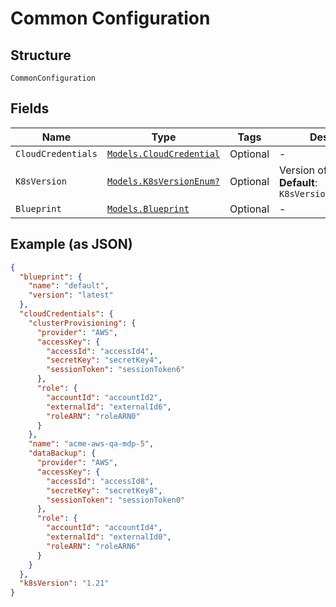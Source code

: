 
# Common Configuration

## Structure

`CommonConfiguration`

## Fields

| Name | Type | Tags | Description |
|  --- | --- | --- | --- |
| `CloudCredentials` | [`Models.CloudCredential`](../../doc/models/cloud-credential.md) | Optional | - |
| `K8sVersion` | [`Models.K8sVersionEnum?`](../../doc/models/k8-s-version-enum.md) | Optional | Version of K8s platform.<br>**Default**: `K8sVersionEnum.Enum_118` |
| `Blueprint` | [`Models.Blueprint`](../../doc/models/blueprint.md) | Optional | - |

## Example (as JSON)

```json
{
  "blueprint": {
    "name": "default",
    "version": "latest"
  },
  "cloudCredentials": {
    "clusterProvisioning": {
      "provider": "AWS",
      "accessKey": {
        "accessId": "accessId4",
        "secretKey": "secretKey4",
        "sessionToken": "sessionToken6"
      },
      "role": {
        "accountId": "accountId2",
        "externalId": "externalId6",
        "roleARN": "roleARN0"
      }
    },
    "name": "acme-aws-qa-mdp-5",
    "dataBackup": {
      "provider": "AWS",
      "accessKey": {
        "accessId": "accessId8",
        "secretKey": "secretKey8",
        "sessionToken": "sessionToken0"
      },
      "role": {
        "accountId": "accountId4",
        "externalId": "externalId0",
        "roleARN": "roleARN6"
      }
    }
  },
  "k8sVersion": "1.21"
}
```

